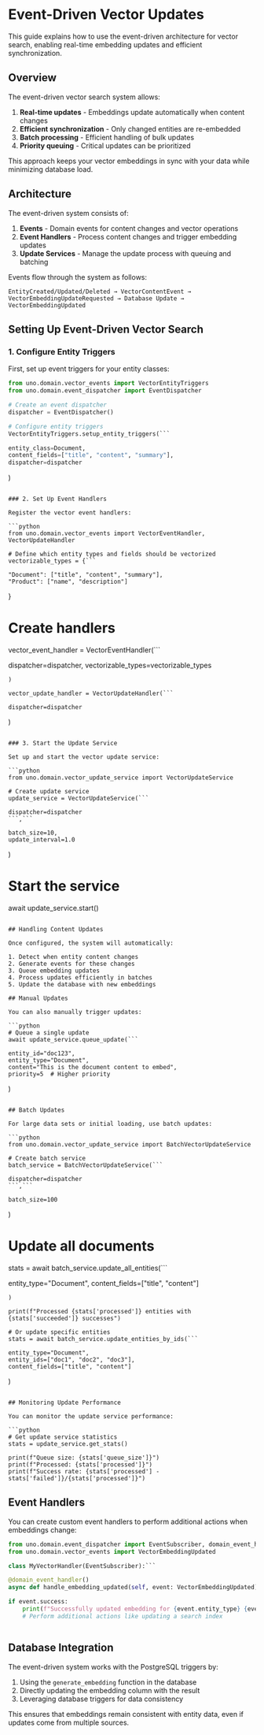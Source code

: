 # Event-Driven Vector Updates

This guide explains how to use the event-driven architecture for vector search, enabling real-time embedding updates and efficient synchronization.

## Overview

The event-driven vector search system allows:

1. **Real-time updates** - Embeddings update automatically when content changes
2. **Efficient synchronization** - Only changed entities are re-embedded
3. **Batch processing** - Efficient handling of bulk updates
4. **Priority queuing** - Critical updates can be prioritized

This approach keeps your vector embeddings in sync with your data while minimizing database load.

## Architecture

The event-driven system consists of:

1. **Events** - Domain events for content changes and vector operations
2. **Event Handlers** - Process content changes and trigger embedding updates
3. **Update Services** - Manage the update process with queuing and batching

Events flow through the system as follows:

```
EntityCreated/Updated/Deleted → VectorContentEvent → VectorEmbeddingUpdateRequested → Database Update → VectorEmbeddingUpdated
```

## Setting Up Event-Driven Vector Search

### 1. Configure Entity Triggers

First, set up event triggers for your entity classes:

```python
from uno.domain.vector_events import VectorEntityTriggers
from uno.domain.event_dispatcher import EventDispatcher

# Create an event dispatcher
dispatcher = EventDispatcher()

# Configure entity triggers
VectorEntityTriggers.setup_entity_triggers(```

entity_class=Document,
content_fields=["title", "content", "summary"],
dispatcher=dispatcher
```
)
```

### 2. Set Up Event Handlers

Register the vector event handlers:

```python
from uno.domain.vector_events import VectorEventHandler, VectorUpdateHandler

# Define which entity types and fields should be vectorized
vectorizable_types = {```

"Document": ["title", "content", "summary"],
"Product": ["name", "description"]
```
}

# Create handlers
vector_event_handler = VectorEventHandler(```

dispatcher=dispatcher,
vectorizable_types=vectorizable_types
```
)

vector_update_handler = VectorUpdateHandler(```

dispatcher=dispatcher
```
)
```

### 3. Start the Update Service

Set up and start the vector update service:

```python
from uno.domain.vector_update_service import VectorUpdateService

# Create update service
update_service = VectorUpdateService(```

dispatcher=dispatcher
```,```

batch_size=10,
update_interval=1.0
```
)

# Start the service
await update_service.start()
```

## Handling Content Updates

Once configured, the system will automatically:

1. Detect when entity content changes
2. Generate events for these changes
3. Queue embedding updates
4. Process updates efficiently in batches
5. Update the database with new embeddings

## Manual Updates

You can also manually trigger updates:

```python
# Queue a single update
await update_service.queue_update(```

entity_id="doc123",
entity_type="Document",
content="This is the document content to embed",
priority=5  # Higher priority
```
)
```

## Batch Updates

For large data sets or initial loading, use batch updates:

```python
from uno.domain.vector_update_service import BatchVectorUpdateService

# Create batch service
batch_service = BatchVectorUpdateService(```

dispatcher=dispatcher
```,```

batch_size=100
```
)

# Update all documents
stats = await batch_service.update_all_entities(```

entity_type="Document",
content_fields=["title", "content"]
```
)

print(f"Processed {stats['processed']} entities with {stats['succeeded']} successes")

# Or update specific entities
stats = await batch_service.update_entities_by_ids(```

entity_type="Document",
entity_ids=["doc1", "doc2", "doc3"],
content_fields=["title", "content"]
```
)
```

## Monitoring Update Performance

You can monitor the update service performance:

```python
# Get update service statistics
stats = update_service.get_stats()

print(f"Queue size: {stats['queue_size']}")
print(f"Processed: {stats['processed']}")
print(f"Success rate: {stats['processed'] - stats['failed']}/{stats['processed']}")
```

## Event Handlers

You can create custom event handlers to perform additional actions when embeddings change:

```python
from uno.domain.event_dispatcher import EventSubscriber, domain_event_handler
from uno.domain.vector_events import VectorEmbeddingUpdated

class MyVectorHandler(EventSubscriber):```

@domain_event_handler()
async def handle_embedding_updated(self, event: VectorEmbeddingUpdated) -> None:```

if event.success:
    print(f"Successfully updated embedding for {event.entity_type} {event.entity_id}")
    # Perform additional actions like updating a search index
```
```
```

## Database Integration

The event-driven system works with the PostgreSQL triggers by:

1. Using the `generate_embedding` function in the database
2. Directly updating the embedding column with the result
3. Leveraging database triggers for data consistency

This ensures that embeddings remain consistent with entity data, even if updates come from multiple sources.